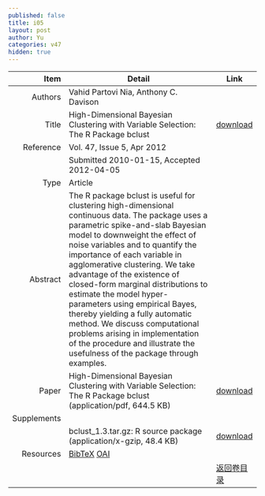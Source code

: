 ```yaml
---
published: false
title: i05
layout: post
author: Yu
categories: v47
hidden: true
---
```


| Item | Detail | Link |
|---:|---|---|
| Authors | Vahid Partovi Nia, Anthony C. Davison| |
| Title |High-Dimensional Bayesian Clustering with Variable Selection: The R Package bclust | [download](http://www.jstatsoft.org/v47/i05/paper) |
| Reference |Vol. 47, Issue 5, Apr 2012 | |
| | Submitted 2010-01-15, Accepted 2012-04-05| | 
| Type | Article| |
| Abstract | The R package bclust is useful for clustering high-dimensional continuous data. The package uses a parametric spike-and-slab Bayesian model to downweight the effect of noise variables and to quantify the importance of each variable in agglomerative clustering. We take advantage of the existence of closed-form marginal distributions to estimate the model hyper-parameters using empirical Bayes, thereby yielding a fully automatic method. We discuss computational problems arising in implementation of the procedure and illustrate the usefulness of the package through examples.| |
| Paper | High-Dimensional Bayesian Clustering with Variable Selection: The R Package bclust  (application/pdf, 644.5 KB)| [download](http://www.jstatsoft.org/v47/i05/paper) |
| Supplements | | |
| |bclust_1.3.tar.gz: R source package  (application/x-gzip, 48.4 KB)|  [download](http://www.jstatsoft.org/v47/i05/supp/1) |
| Resources | [BibTeX](http://www.jstatsoft.org/v47/i05/bibtex) [OAI](http://www.jstatsoft.org/oai?verb=GetRecord&identifier=oai.jstatsoft/v47/i05&prefix=oai_dc)| |
| |  | [返回卷目录]({{site.baseurl}}/volume/v47.html) |